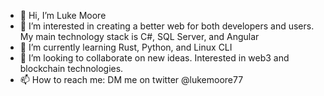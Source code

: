 - 👋 Hi, I’m Luke Moore
- 👀 I’m interested in creating a better web for both developers and users. My main technology stack is C#, SQL Server, and Angular
- 🌱 I’m currently learning Rust, Python, and Linux CLI
- 💞️ I’m looking to collaborate on new ideas. Interested in web3 and blockchain technologies.
- 📫 How to reach me: DM me on twitter @lukemoore77

<!---
lukemoore17/lukemoore17 is a ✨ special ✨ repository because its `README.md` (this file) appears on your GitHub profile.
You can click the Preview link to take a look at your changes.
--->
